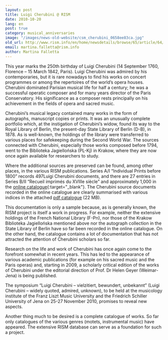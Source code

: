 ```yaml
---
layout: post
title: Luigi Cherubini @ RISM
date: 2010-10-20
lang: en
post: true
category: musical_anniversaries
image: "/images/news-old-website/csm_cherubini_0658ee83ca.jpg"
old_url: http://www.rism.info/en/home/newsdetails/browse/65/article/64/luigi-cherubini-rism.html
email: martina.falletta@rism.info
author: Martina Falletta
---
```


This year marks the 250th birthday of Luigi Cherubini (14 September 1760, Florence – 15 March 1842, Paris). Luigi Cherubini was admired by his contemporaries, but it is rare nowadays to find his works on concert programmes or among the repertoires of the world’s opera houses. Cherubini dominated Parisian musical life for half a century; he was a successful operatic composer and for many years director of the Paris Conservatory. His significance as a composer rests principally on his achievement in the fields of opera and sacred music.

Cherubini’s musical legacy contained many works in the form of autographs, manuscript copies or prints. It was an unusually complete portfolio which, at the instigation of Cherubini’s widow, found its way to the Royal Library of Berlin, the present-day State Library of Berlin (D-B), in 1878. As is well-known, the holdings of the library were transferred to various places for safekeeping during the Second World War. The sources connected with Cherubini, especially those works composed before 1794, went to the Biblioteka Jagiellońska (PL-Kj) in Krakow, where they are now once again available for researchers to study.

Where the additional sources are preserved can be found, among other places, in the various RISM publications. Series A/I “Individual Prints before 1800” records 497Luigi Cherubini documents, and there are 27 entries in Series B/II “Recueil imprimés du XVIIIe siècle” and approximately 1,000 in the [online catalogue](https://opac.rism.info/search?View=rism&author=Luigi+Cherubini){:target="_blank"}. The Cherubini source documents recorded in the online catalogue are clearly summarised with various indices in the attached [pdf catalogue](/resources-old-website/news/Cherubini_Katalog.pdf) (22 MB).

This documentation is only a sample because, as is generally known, the RISM project is itself a work in progress. For example, neither the extensive holdings of the French National Library (F-Pn), nor those of the Krakow Biblioteka Jagiellońska mentioned above nor the autograph collection in the State Library of Berlin have so far been recorded in the online catalogue. On the other hand, the catalogue contains a lot of documentation that has not attracted the attention of Cherubini scholars so far.

Research on the life and work of Cherubini has once again come to the forefront somewhat in recent years. This has led to the appearance of various academic publications (for example on his sacred music and the Paris operas) and, starting in 2009, a scholarly critical edition of the works of Cherubini under the editorial direction of Prof. Dr Helen Geyer (Weimar-Jena) is being published.

The symposium “Luigi Cherubini – vielzitiert, bewundert, unbekannt” (Luigi Cherubini – widely quoted, admired, unknown), to be held at the musicology institute of the Franz Liszt Music University and the Friedrich Schiller University of Jena on 25-27 November 2010, promises to reveal new aspects.

Another thing much to be desired is a complete catalogue of works. So far only catalogues of the various genres (motets, instrumental music) have appeared. The extensive RISM database can serve as a foundation for such a project.
